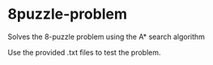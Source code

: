 # 8puzzle-problem
Solves the 8-puzzle problem using the A* search algorithm 

Use the provided .txt files to test the problem. 
